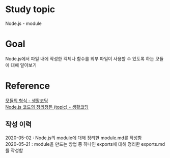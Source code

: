 # Study topic
  
Node.js - module  
  
# Goal
  
Node.js에서 파일 내에 작성한 객체나 함수를 외부 파일이 사용할 수 있도록 하는 모듈에 대해 알아보기  
  
# Reference
  
<a href = "https://opentutorials.org/course/3332/21148" target = "_blank">모듈의 형식 - 생활코딩</a>  
<a href = "https://opentutorials.org/course/3347/21196" target = "_blank">Node.js 코드의 정리정돈 (topic) - 생활코딩</a>  
  
## 작성 이력
  
2020-05-02 : Node.js의 module에 대해 정리한 module.md를 작성함  
2020-05-21 : module을 만드는 방법 중 하나인 exports에 대해 정리한 exports.md를 작성함  

